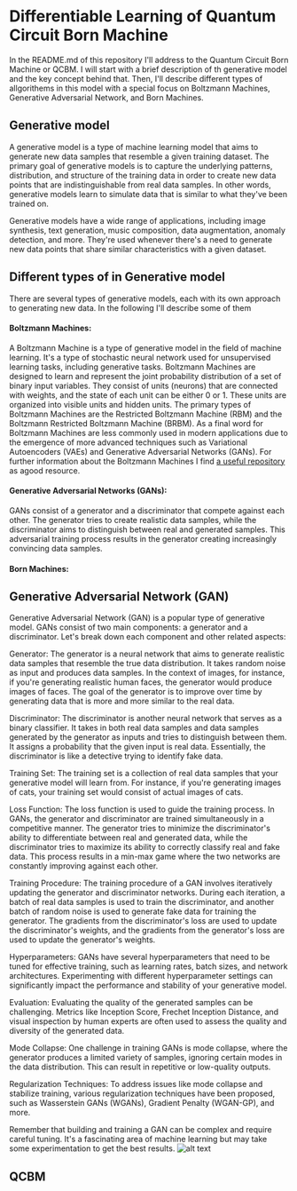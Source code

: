 # Differentiable Learning of Quantum Circuit Born Machine
In the README.md of this repository I'll address to the Quantum Circuit Born Machine or QCBM. I will start with a brief description of th generative model and the key concept behind that. Then, I'll describe different types of allgorithems in this model with a special focus on Boltzmann Machines, Generative Adversarial Network, and Born Machines.
## Generative model 
A generative model is a type of machine learning model that aims to generate new data samples that resemble a given training dataset. The primary goal of generative models is to capture the underlying patterns, distribution, and structure of the training data in order to create new data points that are indistinguishable from real data samples. In other words, generative models learn to simulate data that is similar to what they've been trained on.

Generative models have a wide range of applications, including image synthesis, text generation, music composition, data augmentation, anomaly detection, and more. They're used whenever there's a need to generate new data points that share similar characteristics with a given dataset.

## Different types of in Generative model
There are several types of generative models, each with its own approach to generating new data. In the following I'll describe some of them 

#### Boltzmann Machines: 
A Boltzmann Machine is a type of generative model in the field of machine learning. It's a type of stochastic neural network used for unsupervised learning tasks, including generative tasks. Boltzmann Machines are designed to learn and represent the joint probability distribution of a set of binary input variables. They consist of units (neurons) that are connected with weights, and the state of each unit can be either 0 or 1. These units are organized into visible units and hidden units. The primary types of Boltzmann Machines are the Restricted Boltzmann Machine (RBM) and the Boltzmann Restricted Boltzmann Machine (BRBM). As a final word for Boltzmann Machines are less commonly used in modern applications due to the emergence of more advanced techniques such as Variational Autoencoders (VAEs) and Generative Adversarial Networks (GANs). For further information about the Boltzmann Machines I find <a href="https://github.com/yell/boltzmann-machines" target="_blank"> a useful repository </a>as agood resource.

#### Generative Adversarial Networks (GANs):
GANs consist of a generator and a discriminator that compete against each other. The generator tries to create realistic data samples, while the discriminator aims to distinguish between real and generated samples. This adversarial training process results in the generator creating increasingly convincing data samples.

#### Born Machines:

## Generative Adversarial Network (GAN)
Generative Adversarial Network (GAN) is a popular type of generative model. GANs consist of two main components: a generator and a discriminator. Let's break down each component and other related aspects:

Generator: The generator is a neural network that aims to generate realistic data samples that resemble the true data distribution. It takes random noise as input and produces data samples. In the context of images, for instance, if you're generating realistic human faces, the generator would produce images of faces. The goal of the generator is to improve over time by generating data that is more and more similar to the real data.

Discriminator: The discriminator is another neural network that serves as a binary classifier. It takes in both real data samples and data samples generated by the generator as inputs and tries to distinguish between them. It assigns a probability that the given input is real data. Essentially, the discriminator is like a detective trying to identify fake data.

Training Set: The training set is a collection of real data samples that your generative model will learn from. For instance, if you're generating images of cats, your training set would consist of actual images of cats.

Loss Function: The loss function is used to guide the training process. In GANs, the generator and discriminator are trained simultaneously in a competitive manner. The generator tries to minimize the discriminator's ability to differentiate between real and generated data, while the discriminator tries to maximize its ability to correctly classify real and fake data. This process results in a min-max game where the two networks are constantly improving against each other.

Training Procedure: The training procedure of a GAN involves iteratively updating the generator and discriminator networks. During each iteration, a batch of real data samples is used to train the discriminator, and another batch of random noise is used to generate fake data for training the generator. The gradients from the discriminator's loss are used to update the discriminator's weights, and the gradients from the generator's loss are used to update the generator's weights.

Hyperparameters: GANs have several hyperparameters that need to be tuned for effective training, such as learning rates, batch sizes, and network architectures. Experimenting with different hyperparameter settings can significantly impact the performance and stability of your generative model.

Evaluation: Evaluating the quality of the generated samples can be challenging. Metrics like Inception Score, Frechet Inception Distance, and visual inspection by human experts are often used to assess the quality and diversity of the generated data.

Mode Collapse: One challenge in training GANs is mode collapse, where the generator produces a limited variety of samples, ignoring certain modes in the data distribution. This can result in repetitive or low-quality outputs.

Regularization Techniques: To address issues like mode collapse and stabilize training, various regularization techniques have been proposed, such as Wasserstein GANs (WGANs), Gradient Penalty (WGAN-GP), and more.

Remember that building and training a GAN can be complex and require careful tuning. It's a fascinating area of machine learning but may take some experimentation to get the best results.
![alt text](https://github.com/mehrankhosrojerdi/Quantum_Machine_Learning/blob/main/gans_gfg.jpg?raw=true)
## QCBM



